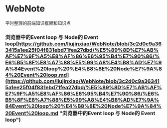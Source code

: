 # WebNote
平时整理的前端知识框架和知识点

### 浏览器中的Event loop 与 Node的 Event loop[https://github.com/liujinxiao/WebNote/blob/3c2d0c9a363415a1ee25f04f831ebd71fea27dbd/%E5%89%8D%E7%AB%AF%E7%9F%A5%E8%AF%86%E6%95%B4%E7%90%86/%E6%B5%8F%E8%A7%88%E5%99%A8%E4%B8%AD%E7%9A%84Event%20loop%20%E4%B8%8E%20Node%E7%9A%84%20Event%20loop.md](https://github.com/liujinxiao/WebNote/blob/3c2d0c9a363415a1ee25f04f831ebd71fea27dbd/%E5%89%8D%E7%AB%AF%E7%9F%A5%E8%AF%86%E6%95%B4%E7%90%86/%E6%B5%8F%E8%A7%88%E5%99%A8%E4%B8%AD%E7%9A%84Event%20loop%20%E4%B8%8E%20Node%E7%9A%84%20Event%20loop.md "浏览器中的Event loop 与 Node的 Event loop")